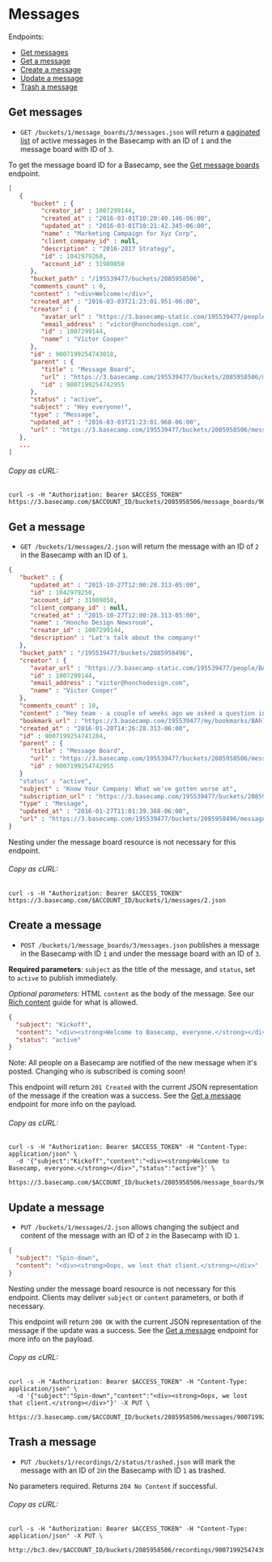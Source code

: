 Messages
========

Endpoints:

- [Get messages](#get-messages)
- [Get a message](#get-a-message)
- [Create a message](#create-a-message)
- [Update a message](#update-a-message)
- [Trash a message](#trash-a-message)

Get messages
------------

* `GET /buckets/1/message_boards/3/messages.json` will return a [paginated list][1] of active messages in the Basecamp with an ID of `1` and the message board with ID of `3`.

To get the message board ID for a Basecamp, see the [Get message boards][2] endpoint.

``` json
[
   {
      "bucket" : {
         "creator_id" : 1007299144,
         "created_at" : "2016-03-01T10:20:40.146-06:00",
         "updated_at" : "2016-03-01T10:21:42.345-06:00",
         "name" : "Marketing Campaign for Xyz Corp",
         "client_company_id" : null,
         "description" : "2016-2017 Strategy",
         "id" : 1042979260,
         "account_id" : 31989850
      },
      "bucket_path" : "/195539477/buckets/2085958506",
      "comments_count" : 0,
      "content" : "<div>Welcome!</div>",
      "created_at" : "2016-03-03T21:23:01.951-06:00",
      "creator" : {
         "avatar_url" : "https://3.basecamp-static.com/195539477/people/BAhpBEgqCjw=--8266bb0507508f3d46050d57b65924d5e2a005f3/avatar-64-x4",
         "email_address" : "victor@honchodesign.com",
         "id" : 1007299144,
         "name" : "Victor Cooper"
      },
      "id" : 9007199254743018,
      "parent" : {
         "title" : "Message Board",
         "url" : "https://3.basecamp.com/195539477/buckets/2085958506/message_boards/9007199254742955",
         "id" : 9007199254742955
      },
      "status" : "active",
      "subject" : "Hey everyone!",
      "type" : "Message",
      "updated_at" : "2016-03-03T21:23:01.968-06:00",
      "url" : "https://3.basecamp.com/195539477/buckets/2085958506/messages/9007199254743018"
   },
   ...
]
```

###### Copy as cURL:

``` shell
curl -s -H "Authorization: Bearer $ACCESS_TOKEN" https://3.basecamp.com/$ACCOUNT_ID/buckets/2085958506/message_boards/9007199254742955/messages.json
```


Get a message
-------------

* `GET /buckets/1/messages/2.json` will return the message with an ID of `2` in the Basecamp with an ID of `1`.

``` json
{
   "bucket" : {
      "updated_at" : "2015-10-27T12:00:28.313-05:00",
      "id" : 1042979250,
      "account_id" : 31989850,
      "client_company_id" : null,
      "created_at" : "2015-10-27T12:00:28.313-05:00",
      "name" : "Honcho Design Newsroom",
      "creator_id" : 1007299144,
      "description" : "Let's talk about the company!"
   },
   "bucket_path" : "/195539477/buckets/2085958496",
   "creator" : {
      "avatar_url" : "https://3.basecamp-static.com/195539477/people/BAhpBEgqCjw=--8266bb0507508f3d46050d57b65924d5e2a005f3/avatar-64-x4",
      "id" : 1007299144,
      "email_address" : "victor@honchodesign.com",
      "name" : "Victor Cooper"
   },
   "comments_count" : 10,
   "content" : "Hey team - a couple of weeks ago we asked a question in Know Your Company - 'What have we gotten worse at over the last year?'<br/><br/>\n\n  Of course I had hoped nothing, but that's probably not realistic. 😬 I read a lot of great feedback, but the general theme is that we've gotten much worse with overwork. That our clients demand even more of our time, and we haven't grown necessarily.<br/><br/>\n\n  That means more work across the same amount of people, which means longer days, more weekend work, and ultimately more burn out. And as our clients have grown, so has our geographic dispersal - bigger clients means more travel. And that's not helping us get any more done either.<br/><br/>\n\n  I want you to know I hear you. This is unacceptable from my perspective. I knew we were taking a hit work wise and couldn't sustain it, but I didn't know it was this bad. That's my fault.<br/><br/>\n\n  So here's what we going to do, immediately:\n  <ul>\n    <li>If you know you're working more than 45 hours a week, just stop. Seriously, just stop. The work will still be there, and it will be better for it if you take some time away from it. I know this is easier said than done.</li>\n    <li>Talk to your manager, ASAP. Honestly, if deadlines need to move, so be it. If deliverables need to be cut, so be it.</li>\n    <li>Plan vacation, now. Stop procrastinating and say you'll figure it out later. You won't. Plan with your teams and get a slot of at minimum 3-4 days off in row, preferably a week or more.</li>\n    <li>Myself and the management team are looking at clients across the board. We're going to strongly consider firing the least profitable clients. We're at a good size and aren't going to grow for the sake of it. This is longer term planning. We can't ditch clients overnight, but in the next 6 months expect reduction in low-profit, or painful clients.</li>\n    <li>Try to avoid working weekends at all costs. I know an email or two might have to be sent. Resist the urge.</li>\n    <li>We're bringing on more contractors to ease the burden of work across more people.</li>\n  </ul><br/>\n\n  I know this sounds a bit like I'm preaching -- that in reality, the client work can't just stop. But believe me, it can. We can manage our clients if we know what we need to do. The quality of our work, and the quality of your lives has always been what has made us great. We're not about to just give that up, even though I've failed to recognize it until it got to this point. For that, I'm sorry. But I think we can turn it around.<br/><br/>\n\n  I'll update you soon on where everything stands soon. Thanks for all your hard work. Now go take a breather.<br/><br/>\n\n  -Victor",
   "bookmark_url" : "https://3.basecamp.com/195539477/my/bookmarks/BAh7CEkiCGdpZAY6BkVUSSI0Z2lkOi8vYmMzL1JlY29yZGluZy85MDA3MTk5MjU0NzQxMjg0P2V4cGlyZXNfaW4GOwBUSSIMcHVycG9zZQY7AFRJIg1yZWFkYWJsZQY7AFRJIg9leHBpcmVzX2F0BjsAVDA=--cc06ad7b09ccc6ab6f6bda67b01ba0bfd651e221",
   "created_at" : "2016-01-20T14:26:28.313-06:00",
   "id" : 9007199254741284,
   "parent" : {
      "title" : "Message Board",
      "url" : "https://3.basecamp.com/195539477/buckets/2085958506/message_boards/9007199254742955",
      "id" : 9007199254742955
   }
   "status" : "active",
   "subject" : "Know Your Company: What we've gotten worse at",
   "subscription_url" : "https://3.basecamp.com/195539477/buckets/2085958496/recordings/9007199254741284/subscription",
   "type" : "Message",
   "updated_at" : "2016-01-27T11:01:39.368-06:00",
   "url" : "https://3.basecamp.com/195539477/buckets/2085958496/messages/9007199254741284"
}
```

Nesting under the message board resource is not necessary for this endpoint.

###### Copy as cURL:

``` shell
curl -s -H "Authorization: Bearer $ACCESS_TOKEN" https://3.basecamp.com/$ACCOUNT_ID/buckets/1/messages/2.json
```


Create a message
----------------

* `POST /buckets/1/message_boards/3/messages.json` publishes a message in the Basecamp with ID `1` and under the message board with an ID of `3`.

**Required parameters**: `subject` as the title of the message, and `status`, set to `active` to publish immediately.

_Optional parameters_: HTML `content` as the body of the message. See our [Rich content][3] guide for what is allowed.

``` json
{
  "subject": "Kickoff",
  "content": "<div><strong>Welcome to Basecamp, everyone.</strong></div>",
  "status": "active"
}
```

Note: All people on a Basecamp are notified of the new message when it's posted. Changing who is subscribed is coming soon!

This endpoint will return `201 Created` with the current JSON representation of the message if the creation was a success. See the [Get a message](#get-a-message) endpoint for more info on the payload.

###### Copy as cURL:

``` shell
curl -s -H "Authorization: Bearer $ACCESS_TOKEN" -H "Content-Type: application/json" \
  -d '{"subject":"Kickoff","content":"<div><strong>Welcome to Basecamp, everyone.</strong></div>","status":"active"}' \
  https://3.basecamp.com/$ACCOUNT_ID/buckets/2085958506/message_boards/9007199254742955/messages.json
```


Update a message
-----------------

* `PUT /buckets/1/messages/2.json` allows changing the subject and content of the message with an ID of `2` in the Basecamp with ID `1`.

``` json
{
  "subject": "Spin-down",
  "content": "<div><strong>Oops, we lost that client.</strong></div>"
}
```

Nesting under the message board resource is not necessary for this endpoint. Clients may deliver `subject` or `content` parameters, or both if necessary.

This endpoint will return `200 OK` with the current JSON representation of the message if the update was a success. See the [Get a message](#get-a-message) endpoint for more info on the payload.

###### Copy as cURL:

``` shell
curl -s -H "Authorization: Bearer $ACCESS_TOKEN" -H "Content-Type: application/json" \
  -d '{"subject":"Spin-down","content":"<div><strong>Oops, we lost that client.</strong></div>"}' -X PUT \
  https://3.basecamp.com/$ACCOUNT_ID/buckets/2085958506/messages/9007199254743021.json
```


Trash a message
---------------

* `PUT /buckets/1/recordings/2/status/trashed.json` will mark the message with an ID of `2`in the Basecamp with ID `1` as trashed.

No parameters required. Returns `204 No Content` if successful.

###### Copy as cURL:

``` shell
curl -s -H "Authorization: Bearer $ACCESS_TOKEN" -H "Content-Type: application/json" -X PUT \
  http://bc3.dev/$ACCOUNT_ID/buckets/2085958506/recordings/9007199254743021/status/trashed.json
```


[1]: https://github.com/basecamp/bc3-api/blob/master/README.md#pagination
[2]: https://github.com/basecamp/bc3-api/blob/master/sections/message_boards.md#get-message-boards
[3]: https://github.com/basecamp/bc3-api/blob/master/README.md#rich-content
